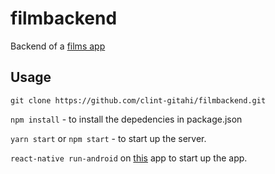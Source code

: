 # filmbackend

Backend of a [films app](https://github.com/clint-gitahi/Movies)

## Usage
`git clone https://github.com/clint-gitahi/filmbackend.git`

`npm install` - to install the depedencies in package.json

`yarn start` or `npm start` - to start up the server.

`react-native run-android` on [this](https://github.com/clint-gitahi/Movies) app to start up the app.
